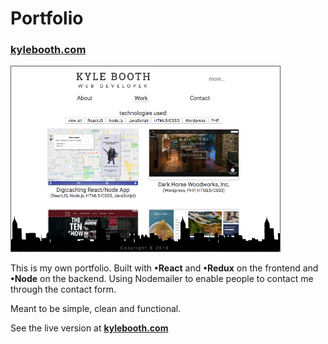 # Portfolio
### [kylebooth.com](https://www.kylebooth.com "Kyle Booth's Portfolio")

<img style="border:#555 solid 1px" src="https://github.com/kbooth1000/portfolio-site/blob/master/server/client/src/components/images/projectImages/screenshot-portfolio.png?raw=true" width="430" />

This is my own portfolio. Built with <strong>•React</strong> and <strong>•Redux</strong> on the frontend and <strong>•Node</strong> on the backend. Using Nodemailer to enable people to contact me through the contact form.

Meant to be simple, clean and functional.

See the live version at [**kylebooth.com**](https://www.kylebooth.com "Kyle Booth's Portfolio")

